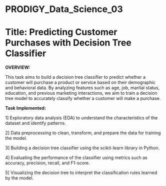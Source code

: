 # PRODIGY_Data_Science_03

# Title: Predicting Customer Purchases with Decision Tree Classifier

**OVERVIEW:**

This task aims to build a decision tree classifier to predict whether a customer will purchase a product or service based on their demographic and behavioral data.  By analyzing features such as age, job, marital status, education, and previous marketing interactions, we aim to train a decision tree model to accurately classify whether a customer will make a purchase.

**Task Implemented:**

1] Exploratory data analysis (EDA) to understand the characteristics of the dataset and identify patterns.

2] Data preprocessing to clean, transform, and prepare the data for training the model.

3] Building a decision tree classifier using the scikit-learn library in Python.

4] Evaluating the performance of the classifier using metrics such as accuracy, precision, recall, and F1-score.

5] Visualizing the decision tree to interpret the classification rules learned by the model.
